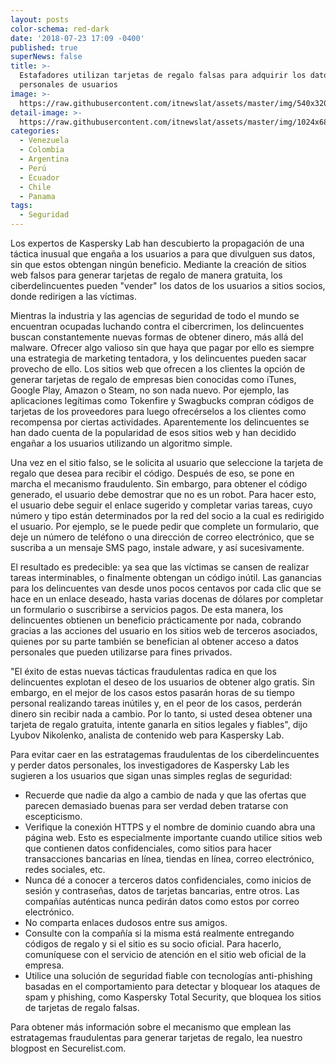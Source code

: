```yaml
---
layout: posts
color-schema: red-dark
date: '2018-07-23 17:09 -0400'
published: true
superNews: false
title: >-
  Estafadores utilizan tarjetas de regalo falsas para adquirir los datos
  personales de usuarios
image: >-
  https://raw.githubusercontent.com/itnewslat/assets/master/img/540x320/Kaspersky-Gifcard-p.jpg
detail-image: >-
  https://raw.githubusercontent.com/itnewslat/assets/master/img/1024x680/Kaspersky-Gifcard-g.jpg
categories:
  - Venezuela
  - Colombia
  - Argentina
  - Perú
  - Ecuador
  - Chile
  - Panama
tags:
  - Seguridad
---
```

Los expertos de Kaspersky Lab han descubierto la propagación de una táctica inusual que engaña a los usuarios a para que divulguen sus datos, sin que estos obtengan ningún beneficio. Mediante la creación de sitios web falsos para generar tarjetas de regalo de manera gratuita, los ciberdelincuentes pueden "vender" los datos de los usuarios a sitios socios, donde redirigen a las víctimas.

Mientras la industria y las agencias de seguridad de todo el mundo se encuentran ocupadas luchando contra el cibercrimen, los delincuentes buscan constantemente nuevas formas de obtener dinero, más allá del malware. Ofrecer algo valioso sin que haya que pagar por ello es siempre una estrategia de marketing tentadora, y los delincuentes pueden sacar provecho de ello. Los sitios web que ofrecen a los clientes la opción de generar tarjetas de regalo de empresas bien conocidas como iTunes, Google Play, Amazon o Steam, no son nada nuevo. Por ejemplo, las aplicaciones legítimas como Tokenfire y Swagbucks compran códigos de tarjetas de los proveedores para luego ofrecérselos a los clientes como recompensa por ciertas actividades. Aparentemente los delincuentes se han dado cuenta de la popularidad de esos sitios web y han decidido engañar a los usuarios utilizando un algoritmo simple.

Una vez en el sitio falso, se le solicita al usuario que seleccione la tarjeta de regalo que desea para recibir el código. Después de eso, se pone en marcha el mecanismo fraudulento. Sin embargo, para obtener el código generado, el usuario debe demostrar que no es un robot. Para hacer esto, el usuario debe seguir el enlace sugerido y completar varias tareas, cuyo número y tipo están determinados por la red del socio a la cual es redirigido el usuario. Por ejemplo, se le puede pedir que complete un formulario, que deje un número de teléfono o una dirección de correo electrónico, que se suscriba a un mensaje SMS pago, instale adware, y así sucesivamente.

El resultado es predecible: ya sea que las víctimas se cansen de realizar tareas interminables, o finalmente obtengan un código inútil. Las ganancias para los delincuentes van desde unos pocos centavos por cada clic que se hace en un enlace deseado, hasta varias docenas de dólares por completar un formulario o suscribirse a servicios pagos. De esta manera, los delincuentes obtienen un beneficio prácticamente por nada, cobrando gracias a las acciones del usuario en los sitios web de terceros asociados, quienes por su parte también se benefician al obtener acceso a datos personales que pueden utilizarse para fines privados.

"El éxito de estas nuevas tácticas fraudulentas radica en que los delincuentes explotan el deseo de los usuarios de obtener algo gratis. Sin embargo, en el mejor de los casos estos pasarán horas de su tiempo personal realizando tareas inútiles y, en el peor de los casos, perderán dinero sin recibir nada a cambio. Por lo tanto, si usted desea obtener una tarjeta de regalo gratuita, intente ganarla en sitios legales y fiables", dijo Lyubov Nikolenko, analista de contenido web para Kaspersky Lab.

Para evitar caer en las estratagemas fraudulentas de los ciberdelincuentes y perder datos personales, los investigadores de Kaspersky Lab les sugieren a los usuarios que sigan unas simples reglas de seguridad:

- Recuerde que nadie da algo a cambio de nada y que las ofertas que parecen demasiado buenas para ser verdad deben tratarse con escepticismo.
- Verifique la conexión HTTPS y el nombre de dominio cuando abra una página web. Esto es especialmente importante cuando utilice sitios web que contienen datos confidenciales, como sitios para hacer transacciones bancarias en línea, tiendas en línea, correo electrónico, redes sociales, etc.
- Nunca dé a conocer a terceros datos confidenciales, como inicios de sesión y contraseñas, datos de tarjetas bancarias, entre otros. Las compañías auténticas nunca pedirán datos como estos por correo electrónico.
- No comparta enlaces dudosos entre sus amigos.
- Consulte con la compañía si la misma está realmente entregando códigos de regalo y si el sitio es su socio oficial. Para hacerlo, comuníquese con el servicio de atención en el sitio web oficial de la empresa.
- Utilice una solución de seguridad fiable con tecnologías anti-phishing basadas en el comportamiento para detectar y bloquear los ataques de spam y phishing, como Kaspersky Total Security, que bloquea los sitios de tarjetas de regalo falsas.

Para obtener más información sobre el mecanismo que emplean las estratagemas fraudulentas para generar tarjetas de regalo, lea nuestro blogpost en Securelist.com.
